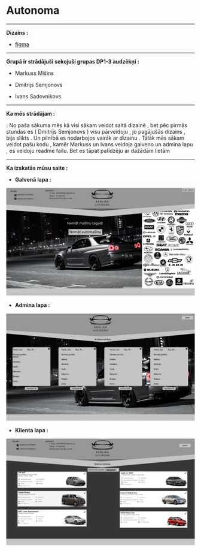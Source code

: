#  Autonoma
---
**Dizains :**


*  [figma](https://www.figma.com/file/SZYRR0Q6ZBT7IiGOWgdTPt/Untitled?node-id=0%3A1)


---

**Grupā ir strādājuši sekojuši grupas DP1-3 audzēkņi :**

* Markuss Mišins 

 * Dmitrijs Semjonovs

 * Ivans Sadovnikovs

---   

**Ka mēs strādājam :**

: No paša sākuma mēs kā visi  sākam veidot saitā dizainē , bet pēc pirmās stundas es ( Dmitrijs Semjonovs ) visu pārveidoju , jo pagājušās dizains , bija slikts . Un pilnībā es nodarbojos vairāk ar dizainu .
Tālāk mēs sākam veidot pašu kodu , kamēr Markuss un Ivans veidoja galveno un admina lapu , es veidoju readme failu. Bet es tāpat palīdzēju ar dažādām lietām 

---

**Ka izskatās mūsu saite :** 

* **Galvenā lapa :**

![](1lapa.png)

* **Admina lapa :**

![](admin.png)

* **Klienta lapa :**

![](klienta.png)
